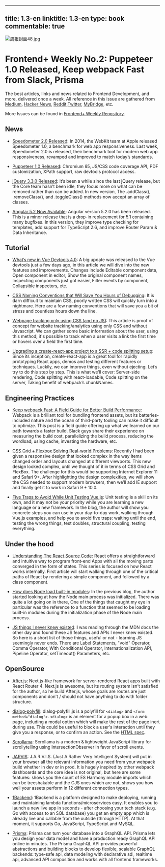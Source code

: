 
---
title: 1.3-en
linktitle: 1.3-en
type: book
commentable: true
---

![周报封面48.jpg](http://upload-images.jianshu.io/upload_images/1647496-791110b4c5c94053.jpg?imageMogr2/auto-orient/strip%7CimageView2/2/w/1240)

# Frontend+ Weekly No.2: Puppeteer 1.0 Released, Keep webpack Fast from Slack, Prisma

The best articles, links and news related to Frontend Development, and more, delivered once a week. All reference in this issue are gathered from [Medium](https://medium.com/@384924552), [Hacker News](https://news.ycombinator.com/news), [Reddit](reddit.com),[Twitter](twitter.com), [MyBridge](mybridge.co), etc.

More Issues can be found in [Frontend+ Weekly Repository](./README-en.md).

## News

- [Speedometer 2.0 Released](https://parg.co/U8N): In 2014, the WebKit team at Apple released Speedometer 1.0, a benchmark for web app responsiveness. Last week, Speedometer 2.0 is released, their benchmark tool for modern web app responsiveness, revamped and improved to match today’s standards.

- [Puppeteer 1.0 Released](https://parg.co/U8n): Chromium 65, JS/CSS code coverage API, PDF customization, XPath support, raw devtools protocol access.

- [jQuery 3.3.0 Released](https://parg.co/UkP): It’s been a while since the last jQuery release, but the Core team hasn’t been idle, they focus more on what can be removed rather than can be added. In new version, The .addClass(), .removeClass(), and .toggleClass() methods now accept an array of classes.

- [Angular 5.2 Now Available](https://parg.co/UkF): Angular version 5.2.0 has been released. This is a minor release that is a drop-in replacement for 5.1 containing many bugfixes. In this version, they improve type checking for templates, add support for TypeScript 2.6, and improve Router Param & Data Inheritance.

## Tutorial

- [What’s new in Vue Devtools 4.0](https://parg.co/U8O): A big update was released to the Vue devtools just a few days ago, in this article we will dive into the new features and improvements. Changes include Editable component data, Open component in editor, Show the original component names, Inspecting components just got easier, Filter events by component, Collapsible inspectors, etc.

- [CSS Naming Conventions that Will Save You Hours of Debugging](https://parg.co/UkE): It is darn difficult to maintain CSS, poorly written CSS will quickly turn into a nightmare. Here are a few naming conventions that will save you a bit of stress and countless hours down the line.

- [Webpage tracking only using CSS (and no JS)](https://github.com/jbtronics/CrookedStyleSheets): This article is proof of concept for website tracking/analytics using only CSS and without Javascript. We can gather some basic information about the user, using this method, it's possible to track when a user visits a link the first time or hovers over a field the first time.

- [Upgrading a create-react-app project to a SSR + code splitting setup](https://parg.co/Ukg): Since its inception, create-react-app is a great tool for rapidly prototyping React apps, demos and testing different features or techniques. Luckily, we can improve things, even without ejecting. Let’s try to do this step by step. This is what we’ll cover: Server-side rendering, Code splitting with react-loadable, Code splitting on the server, Taking benefit of webpack’s chunkNames.

## Engineering Practices

- [Keep webpack Fast: A Field Guide for Better Build Performance](https://parg.co/UkI): Webpack is a brilliant tool for bundling frontend assets, but its batteries-included nature and the ocean of third-party tooling can make it difficult to optimize. This post is a field guide offering up what we learned on our path towards a faster build. Slack guys share their experience on measuring the build cost, parallelizing the build process, reducing the wordload, using cache, investing the hardware, etc.

- [CSS Grid + Flexbox Solving Real-world Problems](https://parg.co/Ukv): Recently I had been given a responsive design that looked complex in the way items changed order and layouts changed at different viewports. This new design looked complex, until we thought of it in terms of CSS Grid and FlexBox. The challenge for this would be supporting Internet Explorer 11 and Safari 9+. After highlighting the design complexities, we will show the CSS needed to support modern browsers, then we’ll add IE support and finally get it to work in Safari 9 + 10.0.

- [Five Traps to Avoid While Unit Testing Vue.js](https://parg.co/UkZ): Unit testing is a skill on its own, and it may not be your priority while you are learning a new language or a new framework. In the blog, the author will show you concrete steps you can use in your day-to-day work, walking through Vue.js examples, and help you to avoid five traps: waiting until the end, testing the wrong things, test doubles, structural coupling, testing everything.

## Under the hood

- [Understanding The React Source Code](https://parg.co/UVD): React offers a straightforward and intuitive way to program front-end Apps with all the moving parts converged in the form of states. This series is focused on how React works internally. First article will start walking through one of the critical paths of React by rendering a simple component, and followed by a class component.

- [How does Node load built-in modules](https://parg.co/Ukj): In the previous blog, the author started looking at how the Node main process was initialized. There was quite a lot going on in there, One of the things that caught my eye in particular was the reference to a function that seemed to be loading built-in modules during the initialization phase of the Node main process.

- [JS things I never knew existed](https://parg.co/UkL): I was reading through the MDN docs the other day and found these JS features and APIs I never knew existed. So here is a short list of those things, useful or not - learning JS seemingly never ends. There are Label Statements, "void" Operator, Comma Operator, With Conditional Operator, Internationalization API, Pipeline Operator, setTimeout() Parameters, etc.

## OpenSource

- [After.js](https://github.com/jaredpalmer/after.js): Next.js-like framework for server-rendered React apps built with React Router 4. Next.js is awesome, but its routing system isn't satisfied for the author, so he build After.js, whose goals are routes are just components and don't / should not have anything to do with folder structure.

- [dialog-polyfill](https://github.com/GoogleChrome/dialog-polyfill): dialog-polyfill.js is a polyfill for `<dialog>` and `<form method="dialog">`. `<dialog>` is an element for a popup box in a web page, including a modal option which will make the rest of the page inert during use. This could be useful to block a user's interaction until they give you a response, or to confirm an action. See the [HTML spec](https://html.spec.whatwg.org/multipage/forms.html#the-dialog-element).

- [Scrollama](https://github.com/russellgoldenberg/scrollama): Scrollama is a modern & lightweight JavaScript library for scrollytelling using IntersectionObserver in favor of scroll events.

- [JARVIS](https://github.com/zouhir/jarvis): J.A.R.V.I.S. (Just A Rather Very Intelligent System) will put in your browser all the relevant information you need from your webpack build whether in dev or in prod. It is hugely inspired by other webpack dashboards and the core idea is not original, but here are some features: shows you the count of ES Harmony module imports which can be treeshakable and the CJS ones which are not, shows you how well your assets perform in 12 different connection types.

- [1Backend](https://github.com/1backend/1backend): 1Backend is a platform designed to make deploying, running and maintaining lambda functions/microservices easy. It enables you to launch a new live app in seconds - after choosing your tech stack (e.g. Go with access to an SQL database) you get an empty app which is already live and callable from the outside (through HTTP). At that moment, it supports Go, JavaScript, TypeScript and MySQL.

- [Prisma](https://github.com/graphcool/prisma): Prisma can turn your database into a GraphQL API. Prisma lets you design your data model and have a production ready GraphQL API online in minutes. The Prisma GraphQL API provides powerful abstractions and building blocks to develop flexible, scalable GraphQL backends: type-safe api, data modeling with declarative sdl, realtime api, advanced API composition and works with all frontend frameworks.

    